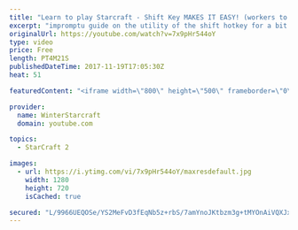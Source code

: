 ```yaml
---
title: "Learn to play Starcraft - Shift Key MAKES IT EASY! (workers to gas, waypoints, ctrl grps, moving)"
excerpt: "impromptu guide on the utility of the shift hotkey for a bit of everything"
originalUrl: https://youtube.com/watch?v=7x9pHr544oY
type: video
price: Free
length: PT4M21S
publishedDateTime: 2017-11-19T17:05:30Z
heat: 51

featuredContent: "<iframe width=\"800\" height=\"500\" frameborder=\"0\" src=\"https://www.youtube.com/embed/7x9pHr544oY\" allow=\"accelerometer; autoplay; encrypted-media; gyroscope; picture-in-picture\" allowfullscreen></iframe>"

provider:
  name: WinterStarcraft
  domain: youtube.com

topics:
  - StarCraft 2

images:
  - url: https://i.ytimg.com/vi/7x9pHr544oY/maxresdefault.jpg
    width: 1280
    height: 720
    isCached: true

secured: "L/9966UEQOSe/YS2MeFvD3fEqNb5z+rbS/7amYnoJKtbzm3g+tMYOnAiVQXJxzu+kujUyRzCUqZWywZY1E4H+fSDOD1Og9xWGj8i9/ftuO3hfnfkZ/YSpwYO+Xwdms4JWaLHa+C7OIeFsCPacuBTvzZ13DPncCeb7/IBwqCVKZ8IWg64/0zT5vPe75Jl4+HTw0fVWR+Nk8FzpK76gDE9kh3PW1/FupXkeEmVLIvqU/jiwsV+Ikspa2XwMtUk0Ys3hzy26+O7uyH2zeUP+5/ys3lXSs+9JSWu8TxTgVXEtiOuKPYGp25du0hyOtfE1ZCL05rMBZm6knbEUX6S71n7iDOQmu0v04qJxaWI1TFfp+FKCO6DICWI7umwlmFdcNXNd8fFvNLyGlNhQInfeyr5XDG/K4FzsqOJG16qlYTuhE8=;KaCAj09OLWUV4o1icLpsfA=="
---
```


